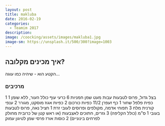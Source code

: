 ```yaml
---
layout: post
title: makluba
date: 2016-02-19
categories:
  - Teamim 2017
description: 
image: /coocking/assets/images/makluba1.jpg
image-sm: https://unsplash.it/500/300?image=1003
---
```

## איך מכינים מקלובה?

הקטע הוא - שיהיה כמו עוגה...

### מרכיבים
1 בצל גדול, פרוס לטבעות עבות
מעט שמן חמניות
6 כרעי עוף כולל העור, ללא שומן
1 כפית פלפל שחור
1 כף זעפרן
11/2 כפיות כורכום
2 כפיות אגוז מוסקט, מגורר
2 ענפי קורנית
מלח
3 תפוחי אדמה, מקולפים ופרוסים לעובי זרת
1 חציל נאה, פרוס לטבעות בעובי 1 ס&quot;מ (כולל הקליפה)
3 גזרים, חתוכים לאצבעות (או ראש קטן של כרובית מחולק לפרחים בינוניים)
2 כוסות אורז פרסי
שמן לטיגון עמוק